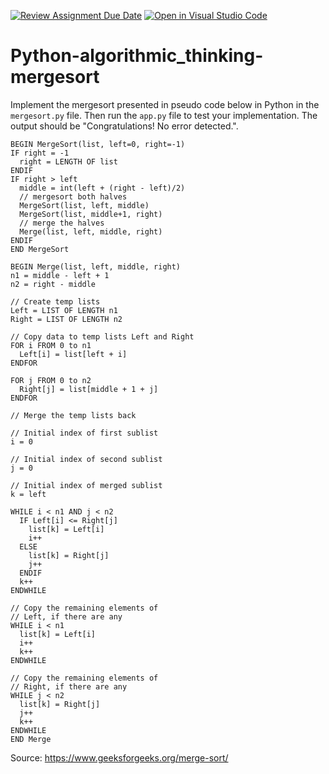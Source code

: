 [![Review Assignment Due Date](https://classroom.github.com/assets/deadline-readme-button-24ddc0f5d75046c5622901739e7c5dd533143b0c8e959d652212380cedb1ea36.svg)](https://classroom.github.com/a/cmfklAyz)
[![Open in Visual Studio Code](https://classroom.github.com/assets/open-in-vscode-718a45dd9cf7e7f842a935f5ebbe5719a5e09af4491e668f4dbf3b35d5cca122.svg)](https://classroom.github.com/online_ide?assignment_repo_id=12544758&assignment_repo_type=AssignmentRepo)
# Python-algorithmic_thinking-mergesort

Implement the mergesort presented in pseudo code below in Python in the `mergesort.py` file. Then run the `app.py` file to test your implementation. The output should be "Congratulations! No error detected.".

```
BEGIN MergeSort(list, left=0, right=-1)
IF right = -1
  right = LENGTH OF list
ENDIF
IF right > left
  middle = int(left + (right - left)/2)
  // mergesort both halves
  MergeSort(list, left, middle)
  MergeSort(list, middle+1, right)
  // merge the halves
  Merge(list, left, middle, right)
ENDIF
END MergeSort

BEGIN Merge(list, left, middle, right)
n1 = middle - left + 1
n2 = right - middle

// Create temp lists
Left = LIST OF LENGTH n1
Right = LIST OF LENGTH n2

// Copy data to temp lists Left and Right
FOR i FROM 0 to n1
  Left[i] = list[left + i]
ENDFOR

FOR j FROM 0 to n2
  Right[j] = list[middle + 1 + j]
ENDFOR

// Merge the temp lists back

// Initial index of first sublist
i = 0

// Initial index of second sublist
j = 0

// Initial index of merged sublist
k = left

WHILE i < n1 AND j < n2
  IF Left[i] <= Right[j]
    list[k] = Left[i]
    i++
  ELSE
    list[k] = Right[j]
    j++
  ENDIF
  k++
ENDWHILE

// Copy the remaining elements of
// Left, if there are any
WHILE i < n1
  list[k] = Left[i]
  i++
  k++
ENDWHILE

// Copy the remaining elements of
// Right, if there are any
WHILE j < n2
  list[k] = Right[j]
  j++
  k++
ENDWHILE
END Merge
```
Source: https://www.geeksforgeeks.org/merge-sort/
